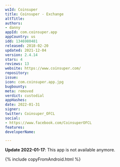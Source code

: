 ```yaml
---
wsId: Coinsuper
title: Coinsuper - Exchange
altTitle: 
authors:
- danny
appId: com.coinsuper.app
appCountry: us
idd: 1346980481
released: 2018-02-20
updated: 2021-12-04
version: 2.4.14
stars: 4
reviews: 13
website: https://www.coinsuper.com/
repository: 
issue: 
icon: com.coinsuper.app.jpg
bugbounty: 
meta: removed
verdict: custodial
appHashes: 
date: 2022-01-31
signer: 
twitter: Coinsuper_OFCL
social:
- https://www.facebook.com/CoinsuperOFCL
features: 
developerName: 

---
```


**Update 2022-01-17**: This app is not available anymore.

{% include copyFromAndroid.html %}
